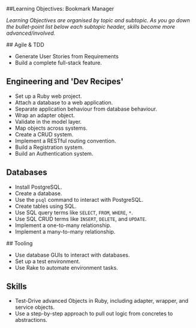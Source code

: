 ##Learning Objectives: Bookmark Manager

*Learning Objectives are organised by topic and subtopic. As you go down the bullet-point list below each subtopic header, skills become more advanced/involved.*

## Agile & TDD

* Generate User Stories from Requirements
* Build a complete full-stack feature.

## Engineering and 'Dev Recipes'

* Set up a Ruby web project.
* Attach a database to a web application.
* Separate application behaviour from database behaviour.
* Wrap an adapter object.
* Validate in the model layer.
* Map objects across systems.
* Create a CRUD system.
* Implement a RESTful routing convention.
* Build a Registration system.
* Build an Authentication system.

## Databases

* Install PostgreSQL.
* Create a database.
* Use the `psql` command to interact with PostgreSQL.
* Create tables using SQL.
* Use SQL query terms like `SELECT`, `FROM`, `WHERE`, `*`.
* Use SQL CRUD terms like `INSERT`, `DELETE`, and `UPDATE`.
* Implement a one-to-many relationship.
* Implement a many-to-many relationship.

## Tooling

* Use database GUIs to interact with databases.
* Set up a test environment.
* Use Rake to automate environment tasks.

## Skills

* Test-Drive advanced Objects in Ruby, including adapter, wrapper, and service objects.
* Use a step-by-step approach to pull out logic from concretes to abstractions.
